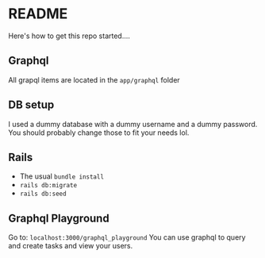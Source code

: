 # README

Here's how to get this repo started....

## Graphql
All grapql items are located in the `app/graphql` folder

## DB setup
I used a dummy database with a dummy username and a dummy password.
You should probably change those to fit your needs lol.

## Rails
* The usual `bundle install`
* `rails db:migrate`
* `rails db:seed`

## Graphql Playground
Go to: `localhost:3000/graphql_playground`
You can use graphql to query and create tasks and view your users.